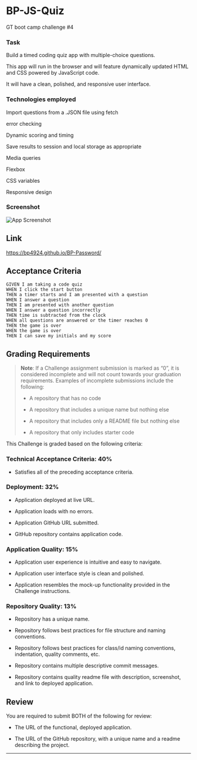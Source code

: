 # BP-JS-Quiz

GT boot camp challenge #4

### Task

Build a timed coding quiz app with multiple-choice questions.

This app will run in the browser and will feature dynamically updated HTML and CSS powered by JavaScript code.

It will have a clean, polished, and responsive user interface.

### Technologies employed

Import questions from a .JSON file using fetch

error checking

Dynamic scoring and timing

Save results to session and local storage as appropriate

Media queries

Flexbox

CSS variables

Responsive design

### Screenshot

![App Screenshot](https://bp4924.github.io/BP-Password/Assets/ss1.jpg)

## Link

https://bp4924.github.io/BP-Password/

## Acceptance Criteria

```
GIVEN I am taking a code quiz
WHEN I click the start button
THEN a timer starts and I am presented with a question
WHEN I answer a question
THEN I am presented with another question
WHEN I answer a question incorrectly
THEN time is subtracted from the clock
WHEN all questions are answered or the timer reaches 0
THEN the game is over
WHEN the game is over
THEN I can save my initials and my score
```

## Grading Requirements

> **Note**: If a Challenge assignment submission is marked as “0”, it is considered incomplete and will not count towards your graduation requirements. Examples of incomplete submissions include the following:
>
> - A repository that has no code
>
> - A repository that includes a unique name but nothing else
>
> - A repository that includes only a README file but nothing else
>
> - A repository that only includes starter code

This Challenge is graded based on the following criteria:

### Technical Acceptance Criteria: 40%

- Satisfies all of the preceding acceptance criteria.

### Deployment: 32%

- Application deployed at live URL.

- Application loads with no errors.

- Application GitHub URL submitted.

- GitHub repository contains application code.

### Application Quality: 15%

- Application user experience is intuitive and easy to navigate.

- Application user interface style is clean and polished.

- Application resembles the mock-up functionality provided in the Challenge instructions.

### Repository Quality: 13%

- Repository has a unique name.

- Repository follows best practices for file structure and naming conventions.

- Repository follows best practices for class/id naming conventions, indentation, quality comments, etc.

- Repository contains multiple descriptive commit messages.

- Repository contains quality readme file with description, screenshot, and link to deployed application.

## Review

You are required to submit BOTH of the following for review:

- The URL of the functional, deployed application.

- The URL of the GitHub repository, with a unique name and a readme describing the project.

---
